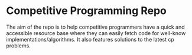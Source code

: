 # Competitive Programming Repo

The aim of the repo is to help competitive programmers have a quick and accessible resource base where they can easily fetch code for well-know implementations/algorithms.
It also features solutions to the latest cp problems.

